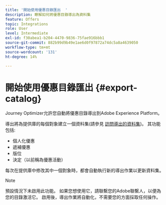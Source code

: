 ```yaml
---
title: '開始使用優惠目錄匯出  '
description: 瞭解如何將優惠目錄導出為資料集
feature: Offers
topic: Integrations
role: User
level: Intermediate
exl-id: f30abea1-b204-4470-9836-75fae916bbb1
source-git-commit: 882b99d9b49e1ae6d0f97872a74dc5a8a4639050
workflow-type: tm+mt
source-wordcount: '131'
ht-degree: 14%

---
```


# 開始使用優惠目錄匯出   {#export-catalog}

Journey Optimizer允許您自動將優惠目錄導出到Adobe Experience Platform。

導出將為提供庫的每個對象建立一個資料集(請參見 [訪問導出的資料集](../export-catalog/access-dataset.md))。 其功能包括:

* 個人化優惠
* 遞補優惠
* 版位
* 決定（以前稱為優惠活動）

每次在提供庫中修改其中一個對象時，都會自動執行新的導出作業以更新資料集。

>[!NOTE]
>
>預設情況下未啟用此功能。 如果您想使用它，請聯繫您的Adobe聯繫人，以便為您的目錄激活它。 啟用後，導出作業將自動化，不需要您的方面採取任何操作。

